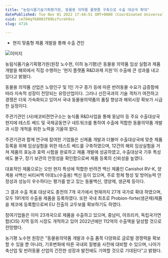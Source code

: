 ```yaml
---
title: "농림식품기술기획평가원, 동물용 의약품 플랫폼 구축으로 수출 대상국 확대"
datePublished: Tue Nov 01 2022 17:44:51 GMT+0000 (Coordinated Universal Time)
cuid: cm704qf68003f09kzfsreh9sx
slug: 4716

---
```



- 현지 맞춤형 제품 개발을 통해 수출 견인

![이미지](https://cdn.hashnode.com/res/hashnode/image/upload/v1739257035696/58121955-05e2-4f76-934b-a1821a49de0b.jpeg)

농림식품기술기획평가원(원장 노수현, 이하 농기평)은 동물용 의약품 임상 실험과 제품 개발을 해외에서 직접 수행하는 '현지 플랫폼 R&D과제 지원'이 수출에 큰 성과를 내고 있다고 밝혔다.

동물용 의약품 산업은 노령인구 및 1인 가구 증가 등에 따른 반려동물 수요가 급증함에 따라 지속적 성장이 전망되는 유망산업이다. 그러나 선진국과의 기술 격차가 여전하고 경쟁은 더욱 가속화되고 있어서 국내 동물용의약품의 품질 향상과 해외시장 확보가 시급한 실정이다.

주관기관인 (사)에코비젼연구소는 농식품 R&D사업을 통해 동남아 등 주요 수출대상국 현지에 테스트 베드 및 국제공동연구 네트워크를 통하여 수출에 적합한 동물의약품 개발과 시장 개척을 위한 노력을 기울여 왔다.

주관기관과 함께 연구에 참여한 기업들은 신제품 개발과 더불어 수출대상국에 맞춘 제품 등록을 위해 임상실험을 위한 테스트 베드를 구축하였으며, 12건의 해외 임상실험을 거쳐 제품의 효능과 효력 시험을 완료하고 제품 개발에 성공하였고, 수출대상국 기후 특성에도 불구, 장기 보관의 안정성을 확인함으로써 제품 등록의 신뢰성을 높였다.

대표적인 제품으로는 오만 현지 특성에 적합한 반려견 백신 제품인 Canishot RV-K, 양계용 사백신 씨티씨백 아데노(수출용) 백신 등이 있으며, 주로 항체 형성 및 방어능력 안정성과 성능이 우수하다는 평가를 받고 있는 동물백신, 영양제, 생균제 등이다.

그 결과 수출 목표 대상국도 종전의 7개 국가에서 현재까지 27개 국가로 확대 하였으며, 모두 191개의 수출용 제품을 등록하였다. 또한 국내 최초로 Probion-forte(생균제)제품을 체코에 등록함으로써 EU 진출의 교두보를 확보하기도 하였다.

참여기업들은 이미 23개국으로 제품을 수출하고 있으며, 중남미, 아프리카, 독립국가연합(CIS) 지역 등의 시장도 개척하고 있어 2022년에만 112억의 수출액을 달성할 것으로 전망했다.

농기평 노수현 원장은 "동물용의약품 개발과 수출 품목 다양화로 글로벌 경쟁력을 확보할 수 있을 뿐 아니라, 기후변화에 따른 국내외 질병을 사전에 대비할 수 있으며, 나아가 축산업 및 반려동물 산업의 건전한 성장과 발전에도 기여할 것으로 기대된다"고 밝혔다.